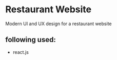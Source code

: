 # Restaurant Website

Modern UI and UX design for a restaurant website

## following used:

- react.js
